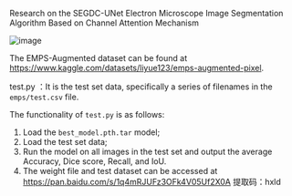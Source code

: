 Research on the SEGDC-UNet Electron Microscope Image Segmentation Algorithm Based on Channel Attention Mechanism

![image](https://github.com/octlib/li/assets/141291477/c8c0e866-7358-4925-9c7b-70bc6cfaf76c)


The EMPS-Augmented dataset can be found at https://www.kaggle.com/datasets/liyue123/emps-augmented-pixel.

test.py ：It is the test set data, specifically a series of filenames in the `emps/test.csv` file. 

The functionality of `test.py` is as follows: 
1. Load the `best_model.pth.tar` model; 
2. Load the test set data; 
3. Run the model on all images in the test set and output the average Accuracy, Dice score, Recall, and IoU.
4. The weight file and test dataset can be accessed at https://pan.baidu.com/s/1q4mRJUFz3OFk4V05Uf2X0A 
提取码：hxld
